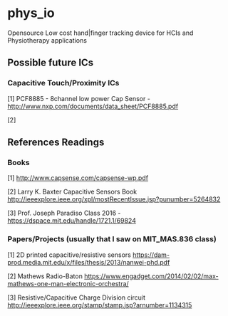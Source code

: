 # phys_io
Opensource Low cost hand|finger tracking device for HCIs and Physiotherapy applications

## Possible future ICs
### Capacitive Touch/Proximity ICs
[1] PCF8885 - 8channel low power Cap Sensor - http://www.nxp.com/documents/data_sheet/PCF8885.pdf

[2] 

## References Readings 
### Books

[1] http://www.capsense.com/capsense-wp.pdf

[2] Larry K. Baxter Capacitive Sensors Book http://ieeexplore.ieee.org/xpl/mostRecentIssue.jsp?punumber=5264832

[3] Prof. Joseph Paradiso Class 2016 - https://dspace.mit.edu/handle/1721.1/69824

### Papers/Projects (usually that I saw on MIT_MAS.836 class)

[1] 2D printed capacitive/resistive sensors https://dam-prod.media.mit.edu/x/files/thesis/2013/nanwei-phd.pdf

[2] Mathews Radio-Baton https://www.engadget.com/2014/02/02/max-mathews-one-man-electronic-orchestra/

[3] Resistive/Capacitive Charge Division circuit http://ieeexplore.ieee.org/stamp/stamp.jsp?arnumber=1134315

